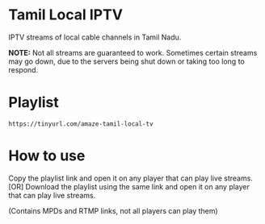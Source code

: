 # Tamil Local IPTV
IPTV streams of local cable channels in Tamil Nadu.

**NOTE:** Not all streams are guaranteed to work. Sometimes certain streams may go down, due to the servers being shut down or taking too long to respond.

# Playlist
`https://tinyurl.com/amaze-tamil-local-tv`

# How to use
Copy the playlist link and open it on any player that can play live streams.
[OR]
Download the playlist using the same link and open it on any player that can play live streams.

(Contains MPDs and RTMP links, not all players can play them)
